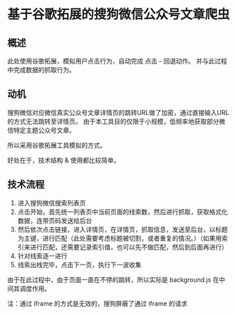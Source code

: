 # 基于谷歌拓展的搜狗微信公众号文章爬虫

## 概述

此处使用谷歌拓展，模拟用户点击行为，自动完成 点击 - 回退动作。
并与此过程中完成数据的抓取行为。


## 动机

搜狗微信对应微信真实公众号文章详情页的跳转URL做了加密，通过直接输入URL的方式无法跳转至详情页。
由于本工具目的仅限于小规模，低频率地获取部分微信特定主题公众号文章。

所以采用谷歌拓展工具模拟的方式。

好处在于，技术结构 & 使用都比较简单。


## 技术流程

1. 进入搜狗微信搜索列表页
2. 点击开始，首先统一列表页中当前页面的线索数，然后进行抓取，获取格式化数据，连带页码发送给后台
3. 然后依次点击链接，进入详情页，在详情页，抓取信息，发送至后台，以标题为主键，进行匹配（此处需要考虑标题被切割，或者重复的情况。）（如果用索引来进行匹配，还需要记录索引值，也可以先不做匹配，然后到后面再进行）
4. 针对线索逐一进行
5. 线索出栈完毕，点击下一页，执行下一波收集

由于在此过程中，由于页面一直在不停的跳转，所以实际是 background.js 在中间其调度作用。

注：通过 iframe 的方式是无效的，搜狗屏蔽了通过 iframe 的请求